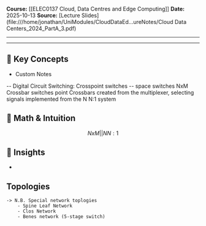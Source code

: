 
**Course:** [[ELEC0137 Cloud, Data Centres and Edge Computing]]
**Date:** 2025-10-13
**Source:** [Lecture Slides](file:///home/jonathan/UniModules/CloudDataEd…ureNotes/Cloud Data Centers_2024_PartA_3.pdf)

---

---

## 🧩 Key Concepts
- Custom Notes

-- Digital Circuit Switching:
Crosspoint switches -- space switches
	NxM Crossbar switches point
Crossbars created from the multiplexer, selecting signals implemented from the N N:1 system


## 🧮 Math & Intuition
$$
NxM||
NN:1 
$$

## 🧠 Insights
- 

## Topologies

	-> N.B. Special network toplogies 
		- Spine Leaf Network
		- Clos Network
		- Benes network (5-stage switch)
